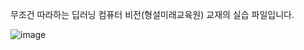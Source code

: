 무조건 따라하는 딥러닝 컴퓨터 비전(형설미래교육원) 교재의 실습 파일입니다.

![image](https://user-images.githubusercontent.com/66316315/133182296-20dbf97d-31ff-4239-ae1e-e9068cee4f7b.png)

